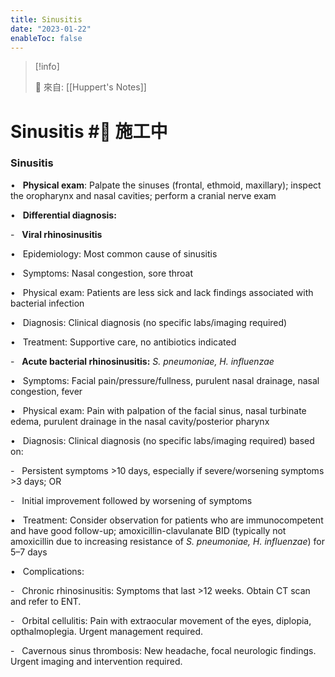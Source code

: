 ```yaml
---
title: Sinusitis
date: "2023-01-22"
enableToc: false
---
```


> [!info]
>
> 🌱 來自: [[Huppert's Notes]]

# Sinusitis #🚧 施工中

### Sinusitis

•   **Physical exam**: Palpate the sinuses (frontal, ethmoid, maxillary); inspect the oropharynx and nasal cavities; perform a cranial nerve exam

•   **Differential diagnosis:**

-   **Viral rhinosinusitis**

•   Epidemiology: Most common cause of sinusitis

•   Symptoms: Nasal congestion, sore throat

•   Physical exam: Patients are less sick and lack findings associated with bacterial infection

•   Diagnosis: Clinical diagnosis (no specific labs/imaging required)

•   Treatment: Supportive care, no antibiotics indicated

-   **Acute bacterial rhinosinusitis:** *S. pneumoniae, H. influenzae*

•   Symptoms: Facial pain/pressure/fullness, purulent nasal drainage, nasal congestion, fever

•   Physical exam: Pain with palpation of the facial sinus, nasal turbinate edema, purulent drainage in the nasal cavity/posterior pharynx

•   Diagnosis: Clinical diagnosis (no specific labs/imaging required) based on:

-   Persistent symptoms >10 days, especially if severe/worsening symptoms >3 days; OR

-   Initial improvement followed by worsening of symptoms

•   Treatment: Consider observation for patients who are immunocompetent and have good follow-up; amoxicillin-clavulanate BID (typically not amoxicillin due to increasing resistance of *S. pneumoniae, H. influenzae*) for 5–7 days

•   Complications:

-   Chronic rhinosinusitis: Symptoms that last >12 weeks. Obtain CT scan and refer to ENT.

-   Orbital cellulitis: Pain with extraocular movement of the eyes, diplopia, opthalmoplegia. Urgent management required.

-   Cavernous sinus thrombosis: New headache, focal neurologic findings. Urgent imaging and intervention required.

